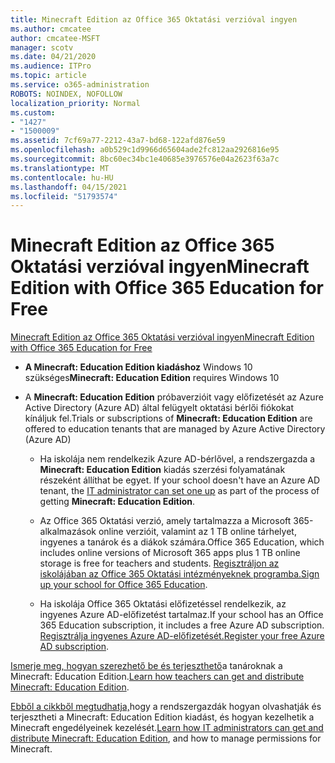 ```yaml
---
title: Minecraft Edition az Office 365 Oktatási verzióval ingyen
ms.author: cmcatee
author: cmcatee-MSFT
manager: scotv
ms.date: 04/21/2020
ms.audience: ITPro
ms.topic: article
ms.service: o365-administration
ROBOTS: NOINDEX, NOFOLLOW
localization_priority: Normal
ms.custom:
- "1427"
- "1500009"
ms.assetid: 7cf69a77-2212-43a7-bd68-122afd876e59
ms.openlocfilehash: a0b529c1d9966d65604ade2fc812aa2926816e95
ms.sourcegitcommit: 8bc60ec34bc1e40685e3976576e04a2623f63a7c
ms.translationtype: MT
ms.contentlocale: hu-HU
ms.lasthandoff: 04/15/2021
ms.locfileid: "51793574"
---
```

# <a name="minecraft-edition-with-office-365-education-for-free"></a><span data-ttu-id="b51ea-102">Minecraft Edition az Office 365 Oktatási verzióval ingyen</span><span class="sxs-lookup"><span data-stu-id="b51ea-102">Minecraft Edition with Office 365 Education for Free</span></span>

[<span data-ttu-id="b51ea-103">Minecraft Edition az Office 365 Oktatási verzióval ingyen</span><span class="sxs-lookup"><span data-stu-id="b51ea-103">Minecraft Edition with Office 365 Education for Free</span></span>](https://docs.microsoft.com/education/windows/get-minecraft-for-education)
  
- <span data-ttu-id="b51ea-104">**A Minecraft: Education Edition kiadáshoz** Windows 10 szükséges</span><span class="sxs-lookup"><span data-stu-id="b51ea-104">**Minecraft: Education Edition** requires Windows 10</span></span>

- <span data-ttu-id="b51ea-105">A **Minecraft: Education Edition** próbaverzióit vagy előfizetését az Azure Active Directory (Azure AD) által felügyelt oktatási bérlői fiókokat kínáljuk fel.</span><span class="sxs-lookup"><span data-stu-id="b51ea-105">Trials or subscriptions of **Minecraft: Education Edition** are offered to education tenants that are managed by Azure Active Directory (Azure AD)</span></span>

  - <span data-ttu-id="b51ea-106">Ha iskolája nem rendelkezik Azure AD-bérlővel, a rendszergazda a **Minecraft: Education Edition** kiadás szerzési folyamatának részeként állíthat be egyet. [](https://docs.microsoft.com/education/windows/school-get-minecraft)</span><span class="sxs-lookup"><span data-stu-id="b51ea-106">If your school doesn't have an Azure AD tenant, the [IT administrator can set one up](https://docs.microsoft.com/education/windows/school-get-minecraft) as part of the process of getting **Minecraft: Education Edition**.</span></span>

  - <span data-ttu-id="b51ea-107">Az Office 365 Oktatási verzió, amely tartalmazza a Microsoft 365-alkalmazások online verzióit, valamint az 1 TB online tárhelyet, ingyenes a tanárok és a diákok számára.</span><span class="sxs-lookup"><span data-stu-id="b51ea-107">Office 365 Education, which includes online versions of Microsoft 365 apps plus 1 TB online storage is free for teachers and students.</span></span> <span data-ttu-id="b51ea-108">[Regisztráljon az iskolájában az Office 365 Oktatási intézményeknek programba.](https://www.microsoft.com/education/products/office)</span><span class="sxs-lookup"><span data-stu-id="b51ea-108">[Sign up your school for Office 365 Education](https://www.microsoft.com/education/products/office).</span></span>

  - <span data-ttu-id="b51ea-109">Ha iskolája Office 365 Oktatási előfizetéssel rendelkezik, az ingyenes Azure AD-előfizetést tartalmaz.</span><span class="sxs-lookup"><span data-stu-id="b51ea-109">If your school has an Office 365 Education subscription, it includes a free Azure AD subscription.</span></span> <span data-ttu-id="b51ea-110">[Regisztrálja ingyenes Azure AD-előfizetését.](https://msdn.microsoft.com/library/windows/hardware/mt703369%28v=vs.85%29.aspx)</span><span class="sxs-lookup"><span data-stu-id="b51ea-110">[Register your free Azure AD subscription](https://msdn.microsoft.com/library/windows/hardware/mt703369%28v=vs.85%29.aspx).</span></span>

<span data-ttu-id="b51ea-111">[Ismerje meg, hogyan szerezhető be és terjeszthető](https://docs.microsoft.com/education/windows/teacher-get-minecraft)a tanároknak a Minecraft: Education Edition.</span><span class="sxs-lookup"><span data-stu-id="b51ea-111">[Learn how teachers can get and distribute Minecraft: Education Edition](https://docs.microsoft.com/education/windows/teacher-get-minecraft).</span></span>
  
<span data-ttu-id="b51ea-112">[Ebből a cikkből megtudhatja,](https://docs.microsoft.com/education/windows/school-get-minecraft)hogy a rendszergazdák hogyan olvashatják és terjesztheti a Minecraft: Education Edition kiadást, és hogyan kezelhetik a Minecraft engedélyeinek kezelését.</span><span class="sxs-lookup"><span data-stu-id="b51ea-112">[Learn how IT administrators can get and distribute Minecraft: Education Edition](https://docs.microsoft.com/education/windows/school-get-minecraft), and how to manage permissions for Minecraft.</span></span>
